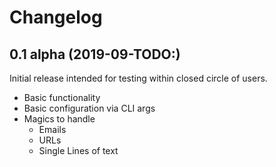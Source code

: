 # Changelog

## 0.1 alpha (2019-09-TODO:)
Initial release intended for testing within closed circle of users.
- Basic functionality 
- Basic configuration via CLI args
- Magics to handle
   - Emails
   - URLs
   - Single Lines of text